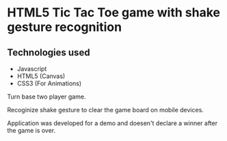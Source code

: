# HTML5 Tic Tac Toe game with shake gesture recognition

## Technologies used
- Javascript
- HTML5 (Canvas)
- CSS3 (For Animations)

Turn base two player game. 

Recoginize shake gesture to clear the game board on mobile devices.

Application was developed for a demo and doesen't declare a winner after the game is over. 
